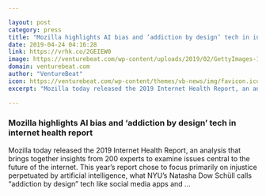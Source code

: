 ```yaml
---

layout: post
category: press
title: "Mozilla highlights AI bias and ‘addiction by design’ tech in internet health report"
date: 2019-04-24 04:16:28
link: https://vrhk.co/2GEIEW0
image: https://venturebeat.com/wp-content/uploads/2019/02/GettyImages-1062283972.jpg?w=1200&strip=all
domain: venturebeat.com
author: "VentureBeat"
icon: https://venturebeat.com/wp-content/themes/vb-news/img/favicon.ico
excerpt: "Mozilla today released the 2019 Internet Health Report, an analysis that brings together insights from 200 experts to examine issues central to the future of the internet. This year’s report chose to focus primarily on injustice perpetuated by artificial intelligence, what NYU’s Natasha Dow Schüll calls “addiction by design” tech like social media apps and …"

---
```


### Mozilla highlights AI bias and ‘addiction by design’ tech in internet health report

Mozilla today released the 2019 Internet Health Report, an analysis that brings together insights from 200 experts to examine issues central to the future of the internet. This year’s report chose to focus primarily on injustice perpetuated by artificial intelligence, what NYU’s Natasha Dow Schüll calls “addiction by design” tech like social media apps and …
